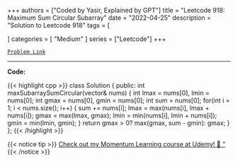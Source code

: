 
+++
authors = ["Coded by Yasir, Explained by GPT"]
title = "Leetcode 918: Maximum Sum Circular Subarray"
date = "2022-04-25"
description = "Solution to Leetcode 918"
tags = [
    
]
categories = [
    "Medium"
]
series = ["Leetcode"]
+++



[`Problem Link`](https://leetcode.com/problems/maximum-sum-circular-subarray/description/)

---

**Code:**

{{< highlight cpp >}}
class Solution {
public:
    int maxSubarraySumCircular(vector<int>& nums) {
        int lmax = nums[0], lmin = nums[0];
        int gmax = nums[0], gmin = nums[0];
        int sum = nums[0];
        for(int i = 1; i < nums.size(); i++) {
            sum += nums[i];
            lmax = max(nums[i], lmax + nums[i]);
            gmax = max(lmax, gmax);
            lmin = min(nums[i], lmin + nums[i]);
            gmin = min(lmin, gmin);
        }
        return gmax > 0? max(gmax, sum - gmin): gmax;
    }
};
{{< /highlight >}}


{{< notice tip >}}
[Check out my Momentum Learning course at Udemy! 🚀 "](https://www.udemy.com/course/blind-75-the-data-structures-and-algorithms-essentials/)
{{< /notice >}}

